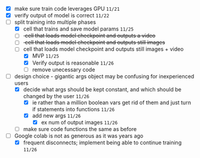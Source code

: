 - [x] make sure train code leverages GPU `11/21`
- [x] verify output of model is correct  `11/22`
- [ ] split training into multiple phases
  - [x] cell that trains and save model params `11/25` 
  - [ ] <del> cell that loads model checkpoint and outputs a video </del>
  - [ ] <del> cell that loads model checkpoint and outputs still images </del>
  - [ ] cell that loads model checkpoint and outputs still images + video  
    - [x] MVP `11/25`
    - [x] Verify output is reasonable `11/26`
    - [ ] remove unecessary code

- [ ] design choice - gigantic args object may be confusing for inexperienced users
  - [x] decide what args should be kept constant, and which should be changed by the user `11/26`
    - [x] ie rather than a million boolean vars get rid of them and just turn if statements into  functions `11/26`
    - [x] add new args `11/26`
      - [x] ex num of output images `11/26`
  - [ ] make sure code functions the same as before

- [ ] Google colab is not as generous as it was years ago
  - [x] frequent disconnects; implement being able to continue training `11/26`
